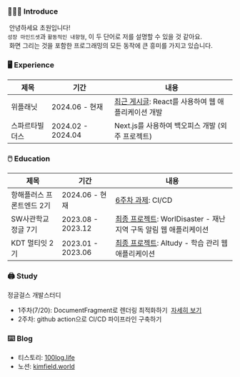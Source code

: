 ### 👩🏻‍💻 Introduce
&nbsp;안녕하세요 초원입니다! <br />
`성장 마인드셋`과 `활동적인 내향형`, 이 두 단어로 저를 설명할 수 있을 것 같아요. <br />
&nbsp;화면 그리는 것을 포함한 프로그래밍의 모든 동작에 큰 흥미를 가지고 있습니다. <br />

### 🖥️ Experience

|제목|기간|내용|
|---|---|---|
|위플래닛|2024.06 - 현재|[최근 게시글](https://kimfield.tistory.com/category/%EC%8A%AC%EA%B8%B0%EB%A1%9C%EC%9A%B4%20%ED%9A%8C%EC%82%AC%EC%83%9D%ED%99%9C): React를 사용하여 웹 애플리케이션 개발|
|스파르타빌더스|2024.02 - 2024.04|Next.js를 사용하여 백오피스 개발 (외주 프로젝트)|

### 🖱️ Education
|제목|기간|내용|
|---|---|---|
|항해플러스 프론트엔드 2기|2024.06 - 현재|[6주차 과제](https://github.com/kimfield98/front_2nd/commits/main/): CI/CD|
|SW사관학교정글 7기|2023.08 - 2023.12|[최종 프로젝트](https://github.com/kimfield98/teampjt2-worldisaster): WorlDisaster - 재난지역 구독 알림 웹 애플리케이션|
|KDT 멀티잇 2기|2023.01 - 2023.06|[최종 프로젝트](https://github.com/kimfield98/teampjt1-altudy): Altudy - 학습 관리 웹 애플리케이션|

### 🖨️ Study
정글걸스 개발스터디 
- 1주차(7/20): DocumentFragment로 렌더링 최적화하기 &nbsp;[자세히 보기](https://kimfield.tistory.com/entry/DOM-%EC%A1%B0%EC%9E%91%EC%9D%84-%EC%B5%9C%EC%86%8C%ED%99%94%ED%95%98%EC%97%AC-%EC%84%B1%EB%8A%A5-%EC%B5%9C%EC%A0%81%ED%99%94%ED%95%98%EA%B8%B0-DocumentFragment)
- 2주차: github action으로 CI/CD 파이프라인 구축하기

### ⌨️ Blog
- 티스토리: [100log.life](https://kimfield.tistory.com/)
- 노션: [kimfield.world](https://www.kimfield.world/)

